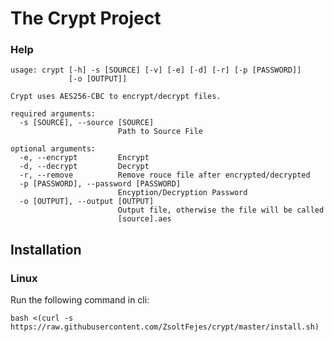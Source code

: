 # The Crypt Project
### Help
```
usage: crypt [-h] -s [SOURCE] [-v] [-e] [-d] [-r] [-p [PASSWORD]]
             [-o [OUTPUT]]

Crypt uses AES256-CBC to encrypt/decrypt files.

required arguments:
  -s [SOURCE], --source [SOURCE]
                        Path to Source File

optional arguments:
  -e, --encrypt         Encrypt
  -d, --decrypt         Decrypt
  -r, --remove          Remove rouce file after encrypted/decrypted
  -p [PASSWORD], --password [PASSWORD]
                        Encyption/Decryption Password
  -o [OUTPUT], --output [OUTPUT]
                        Output file, otherwise the file will be called
                        [source].aes
```
## Installation
### Linux

Run the following command in cli:

`bash <(curl -s https://raw.githubusercontent.com/ZsoltFejes/crypt/master/install.sh)`
